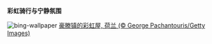 
**彩虹骑行与宁静氛围**

![bing-wallpaper](https://www.bing.com/th?id=OHR.HoutenHouses_ZH-CN6776452438_1920x1080.jpg)
[豪滕镇的彩虹屋, 荷兰 (© George Pachantouris/Getty Images)](https://www.bing.com/search?q=%E8%B1%AA%E6%BB%95%E9%95%87%E8%8D%B7%E5%85%B0&amp;form=hpcapt&amp;mkt=zh-cn)
  